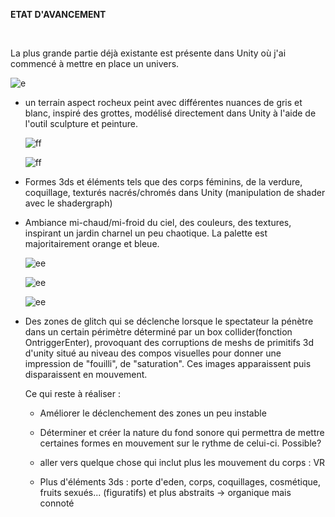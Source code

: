 **ETAT D'AVANCEMENT**

    

La plus grande partie déjà existante est présente dans Unity où j'ai commencé à mettre en place un univers.

![e](C:\Users\33659\Documents\WORK\ESA\AN2\Temporalité,%20mouvement\Ambiance_Test2_0.png)

- un terrain aspect rocheux peint avec différentes nuances de gris et blanc, inspiré des grottes, modélisé directement dans Unity à l'aide de l'outil sculpture et peinture.
  
  ![ff](C:\Users\33659\Documents\WORK\ESA\AN2\Temporalité,%20mouvement\2.PNG)
  
  ![ff](C:\Users\33659\Documents\WORK\ESA\AN2\Temporalité,%20mouvement\3.PNG)

- Formes 3ds et éléments tels que des corps féminins, de la verdure, coquillage, texturés nacrés/chromés dans Unity (manipulation de shader avec le shadergraph)

- Ambiance mi-chaud/mi-froid du ciel, des couleurs, des textures, inspirant un jardin charnel un peu chaotique. La palette est majoritairement orange et bleue.
  
  ![ee](C:\Users\33659\Downloads\PROJET_TemporaliteMouvement-2020-04-30-19-10-14.gif)
  
  ![ee](C:\Users\33659\Downloads\PROJET_TemporaliteMouvement-2020-04-30-19-08-05.gif)
  
  ![ee](C:\Users\33659\Downloads\PROJET_TemporaliteMouvement-2020-04-30-19-11-09.gif)

- Des zones de glitch qui se déclenche lorsque le spectateur la pénètre dans un certain périmètre déterminé par un box collider(fonction OntriggerEnter), provoquant des corruptions de meshs de primitifs 3d d'unity situé au niveau des compos visuelles pour donner une impression de "fouilli", de "saturation". Ces images apparaissent puis disparaissent en mouvement. 
  
  
  
  Ce qui reste à réaliser :
  
  - Améliorer le déclenchement des zones un peu instable
  
  - Déterminer et créer la nature du fond sonore qui permettra de mettre certaines formes en mouvement sur le rythme de celui-ci. Possible?
  
  - aller vers quelque chose qui inclut plus les mouvement du corps : VR
  
  - Plus d'éléments 3ds : porte d'eden, corps, coquillages, cosmétique, fruits sexués... (figuratifs) et plus abstraits -&gt; organique mais connoté
